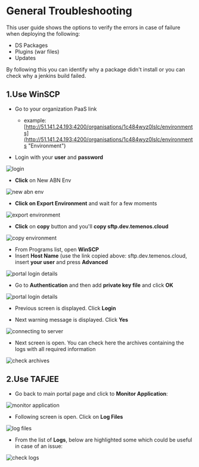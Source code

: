# General Troubleshooting #


This user guide shows the options to verify the errors in case of failure when deploying the following:

- DS Packages
- Plugins (war files)
- Updates

By following this you can identify why a package didn't install or you can check why a jenkins build failed.

## 1.Use WinSCP ##

 - Go to your organization PaaS link 

   - example: [http://51.141.24.193:4200/organisations/1c484wyz0lslc/environments](http://51.141.24.193:4200/organisations/1c484wyz0lslc/environments "Environment")
   


 - Login with your **user** and **password**


![login](./images/login-environment.png)


 - **Click** on New ABN Env

![new abn env](./images/new-abn-env.png)

- **Click on Export Environment** and wait for a few moments

![export environment](./images/export-environment.png)

 -  **Click** on **copy** button and you'll **copy sftp.dev.temenos.cloud**

![copy environment](./images/copy-env.png)

 - From Programs list, open **WinSCP**
 - Insert **Host Name** (use the link copied above: sftp.dev.temenos.cloud, insert **your user** and press **Advanced**

![portal login details](./images/portal-login-details.png)

 - Go to **Authentication** and then add **private key file** and click **OK**

![portal login details](./images/add-ppk-key.png)

- Previous screen is displayed. Click **Login**

- Next warning message is displayed. Click **Yes**

![connecting to server](./images/connecting-to-server.png)

- Next screen is open. You can check here the archives containing the logs with all required information

![check archives](./images/check-archives.png)


## 2.Use TAFJEE ##

 - Go back to main portal page and click to **Monitor Application**:

![monitor application](./images/monitor-application.png)

 -  Following screen is open. Click on **Log Files**

![log files](./images/log-files.png)

- From the list of **Logs**, below are highlighted some which could be useful in case of an issue:

![check logs](./images/check-logs.png)









